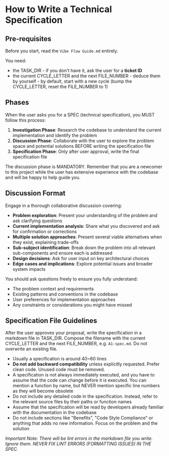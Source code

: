 # How to Write a Technical Specification

## Pre-requisites

Before you start, read the `Vibe Flow Guide.md` entirely.

You need:

- the TASK_DIR - if you don't have it, ask the user for a **ticket ID**
- the current CYCLE_LETTER and the next FILE_NUMBER - deduce them by yourself - by default, start with a new cycle (bump the CYCLE_LETTER, reset the FILE_NUMBER to 1)

## Phases

When the user asks you for a SPEC (technical specification), you MUST follow this process:

1. **Investigation Phase**: Research the codebase to understand the current implementation and identify the problem
2. **Discussion Phase**: Collaborate with the user to explore the problem space and potential solutions BEFORE writing the specification file
3. **Specification Phase**: Only after user approval, write the final specification file

The discussion phase is MANDATORY. Remember that you are a newcomer to this project while the user has extensive experience with the codebase and will be happy to help guide you.

## Discussion Format

Engage in a thorough collaborative discussion covering:

- **Problem exploration**: Present your understanding of the problem and ask clarifying questions
- **Current implementation analysis**: Share what you discovered and ask for confirmation or corrections
- **Multiple solution approaches**: Present several viable alternatives when they exist, explaining trade-offs
- **Sub-subject identification**: Break down the problem into all relevant sub-components and ensure each is addressed
- **Design decisions**: Ask for user input on key architectural choices
- **Edge cases and implications**: Explore potential issues and broader system impacts

You should ask questions freely to ensure you fully understand:

- The problem context and requirements
- Existing patterns and conventions in the codebase
- User preferences for implementation approaches
- Any constraints or considerations you might have missed

## Specification File Guidelines

After the user approves your proposal, write the specification in a markdown file in TASK_DIR. Compose the filename with the current CYCLE_LETTER and the next FILE_NUMBER, e.g. `A1-spec.md`. Do not overwrite an existing file.

- Usually a specification is around 40~60 lines
- **Do not add backward compatibility** unless explicitly requested. Prefer clean code. Unused code must be removed.
- A specification is not always immediately executed, and you have to assume that the code can change before it is executed. You can mention a function by name, but NEVER mention specific line numbers as they will become obsolete
- Do not include any detailed code in the specification. Instead, refer to the relevant source files by their paths or function names
- Assume that the specification will be read by developers already familiar with the documentation in the codebase
- Do not include sections like "Benefits", "Code Style Compliance" or anything that adds no new information. Focus on the problem and the solution

_Important Note: There will be lint errors in the markdown file you write. Ignore them. NEVER FIX LINT ERRORS (FORMATTING ISSUES) IN THE SPEC._
